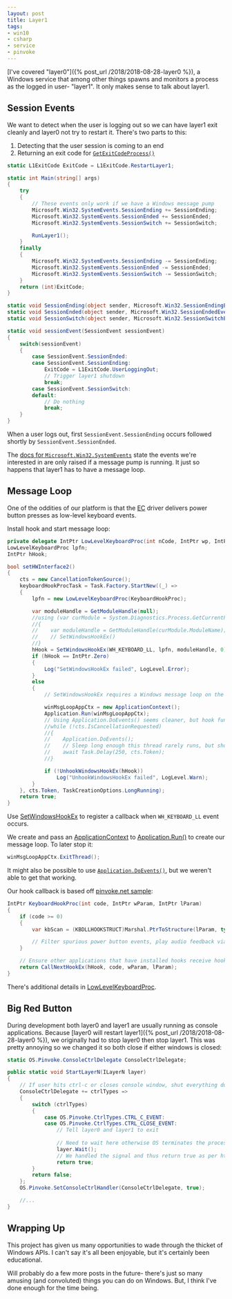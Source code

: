 ```yaml
---
layout: post
title: Layer1
tags:
- win10
- csharp
- service
- pinvoke
---
```


[I've covered "layer0"]({% post_url /2018/2018-08-28-layer0 %}), a Windows service that among other things spawns and monitors a process as the logged in user- "layer1".  It only makes sense to talk about layer1.

## Session Events

We want to detect when the user is logging out so we can have layer1 exit cleanly and layer0 not try to restart it.  There's two parts to this:
1. Detecting that the user session is coming to an end
1. Returning an exit code for [`GetExitCodeProcess()`](https://docs.microsoft.com/en-us/windows/desktop/api/processthreadsapi/nf-processthreadsapi-getexitcodeprocess)

```csharp
static L1ExitCode ExitCode = L1ExitCode.RestartLayer1;

static int Main(string[] args)
{
    try
    {
        // These events only work if we have a Windows message pump
        Microsoft.Win32.SystemEvents.SessionEnding += SessionEnding;
        Microsoft.Win32.SystemEvents.SessionEnded += SessionEnded;
        Microsoft.Win32.SystemEvents.SessionSwitch += SessionSwitch;

        RunLayer1();
    }
    finally
    {
        Microsoft.Win32.SystemEvents.SessionEnding -= SessionEnding;
        Microsoft.Win32.SystemEvents.SessionEnded -= SessionEnded;
        Microsoft.Win32.SystemEvents.SessionSwitch -= SessionSwitch;
    }
    return (int)ExitCode;
}

static void SessionEnding(object sender, Microsoft.Win32.SessionEndingEventArgs args) => sessionEvent(SessionEvent.SessionEnding);
static void SessionEnded(object sender, Microsoft.Win32.SessionEndedEventArgs args) => sessionEvent(SessionEvent.SessionEnded);
static void SessionSwitch(object sender, Microsoft.Win32.SessionSwitchEventArgs args) => sessionEvent(SessionEvent.SessionSwitch);

static void sessionEvent(SessionEvent sessionEvent)
{
    switch(sessionEvent)
    {
        case SessionEvent.SessionEnded:
        case SessionEvent.SessionEnding:
            ExitCode = L1ExitCode.UserLoggingOut;
            // Trigger layer1 shutdown
            break;
        case SessionEvent.SessionSwitch:
        default:
            // Do nothing
            break;
    }
}
```

When a user logs out, first `SessionEvent.SessionEnding` occurs followed shortly by `SessionEvent.SessionEnded`.

The [docs for `Microsoft.Win32.SystemEvents`](https://docs.microsoft.com/en-us/dotnet/api/microsoft.win32.systemevents) state the events we're interested in are only raised if a message pump is running.  It just so happens that layer1 has to have a message loop.

## Message Loop

One of the oddities of our platform is that the [EC](https://en.wikipedia.org/wiki/Embedded_controller) driver delivers power button presses as low-level keyboard events.

Install hook and start message loop:
```csharp
private delegate IntPtr LowLevelKeyboardProc(int nCode, IntPtr wp, IntPtr lp);
LowLevelKeyboardProc lpfn;
IntPtr hHook;

bool setHWInterface2()
{
    cts = new CancellationTokenSource();
    keyboardHookProcTask = Task.Factory.StartNew((_) =>
    {
        lpfn = new LowLevelKeyboardProc(KeyboardHookProc);

        var moduleHandle = GetModuleHandle(null);
        //using (var curModule = System.Diagnostics.Process.GetCurrentProcess().MainModule)
        //{
        //    var moduleHandle = GetModuleHandle(curModule.ModuleName);
        //    // SetWindowsHookEx()
        //}
        hHook = SetWindowsHookEx(WH_KEYBOARD_LL, lpfn, moduleHandle, 0);
        if (hHook == IntPtr.Zero)
        {
            Log("SetWindowsHookEx failed", LogLevel.Error);
        }
        else
        {
            // SetWindowsHookEx requires a Windows message loop on the thread

            winMsgLoopAppCtx = new ApplicationContext();
            Application.Run(winMsgLoopAppCtx);
            // Using Application.DoEvents() seems cleaner, but hook function wasn't getting called
            //while (!cts.IsCancellationRequested)
            //{
            //    Application.DoEvents();
            //    // Sleep long enough this thread rarely runs, but short enough the button will be responsive
            //    await Task.Delay(250, cts.Token);
            //}

            if (!UnhookWindowsHookEx(hHook))
                Log("UnhookWindowsHookEx failed", LogLevel.Warn);
        }
    }, cts.Token, TaskCreationOptions.LongRunning);
    return true;
}
```

Use [SetWindowsHookEx](https://docs.microsoft.com/en-us/windows/desktop/api/winuser/nf-winuser-setwindowshookexw) to register a callback when `WH_KEYBOARD_LL` event occurs.

We create and pass an [ApplicationContext](https://docs.microsoft.com/en-us/dotnet/api/system.windows.forms.applicationcontext) to [Application.Run()](https://docs.microsoft.com/en-us/dotnet/api/system.windows.forms.application.run#System_Windows_Forms_Application_Run_System_Windows_Forms_ApplicationContext_) to create our message loop.  To later stop it:
```csharp
winMsgLoopAppCtx.ExitThread();
```

It might also be possible to use [`Application.DoEvents()`](https://docs.microsoft.com/en-us/dotnet/api/system.windows.forms.application.doevents?redirectedfrom=MSDN&view=netframework-4.7.2#System_Windows_Forms_Application_DoEvents), but we weren't able to get that working.

Our hook callback is based off [pinvoke.net sample](https://www.pinvoke.net/default.aspx/Structures/KBDLLHOOKSTRUCT.html):
```csharp
IntPtr KeyboardHookProc(int code, IntPtr wParam, IntPtr lParam)
{
    if (code >= 0)
    {
        var kbScan = (KBDLLHOOKSTRUCT)Marshal.PtrToStructure(lParam, typeof(KBDLLHOOKSTRUCT));

        // Filter spurious power button events, play audio feedback via PC speaker (also in EC driver), etc.
    }

    // Ensure other applications that have installed hooks receive hook notifications
    return CallNextHookEx(hHook, code, wParam, lParam);
}
```

There's additional details in [LowLevelKeyboardProc](https://msdn.microsoft.com/en-us/library/ms644985%28v=VS.85%29.aspx?f=255&MSPPError=-2147217396).

## Big Red Button

During development both layer0 and layer1 are usually running as console applications.  Because [layer0 will restart layer1]({% post_url /2018/2018-08-28-layer0 %}), we originally had to stop layer0 then stop layer1.  This was pretty annoying so we changed it so both close if either windows is closed:

```csharp
static OS.Pinvoke.ConsoleCtrlDelegate ConsoleCtrlDelegate;

public static void StartLayerN(ILayerN layer)
{
    // If user hits ctrl-c or closes console window, shut everything down
    ConsoleCtrlDelegate += ctrlTypes =>
    {
        switch (ctrlTypes)
        {
            case OS.Pinvoke.CtrlTypes.CTRL_C_EVENT:
            case OS.Pinvoke.CtrlTypes.CTRL_CLOSE_EVENT:
                // Tell layer0 and layer1 to exit
                
                // Need to wait here otherwise OS terminates the process (without waiting for layer1, etc.)
                layer.Wait();
                // We handled the signal and thus return true as per https://docs.microsoft.com/en-us/windows/console/handlerroutine
                return true;
        }
        return false;
    };
    OS.Pinvoke.SetConsoleCtrlHandler(ConsoleCtrlDelegate, true);

    //...
}
```

## Wrapping Up

This project has given us many opportunities to wade through the thicket of Windows APIs.  I can't say it's all been enjoyable, but it's certainly been educational.

Will probably do a few more posts in the future- there's just so many amusing (and convoluted) things you can do on Windows.  But, I think I've done enough for the time being.